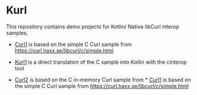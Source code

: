 # Kurl

This repository contains demo projects for Kotlin/ Native libCurl interop samples.

* [Curl1](./Curl1) is based on the simple C Curl sample from https://curl.haxx.se/libcurl/c/simple.html 
* [Kurl1](./Kurl1) is a direct translation of the C sample into Kotlin with the cinterop tool

* [Curl2](./Curl2) is based on the C in-memory Curl sample from * [Curl1](./Curl1) is based on the simple C Curl sample from https://curl.haxx.se/libcurl/c/simple.html 
